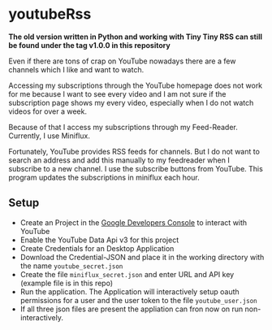 # youtubeRss

**The old version written in Python and working with Tiny Tiny RSS can still be found under the tag v1.0.0 in this repository**

Even if there are tons of crap on YouTube nowadays there are a few channels which I like and want to watch.

Accessing my subscriptions through the YouTube homepage does not work for me because I want to see every video and I am not sure if the subscription page shows my every video, especially when I do not watch videos for over a week.

Because of that I access my subscriptions through my Feed-Reader. Currently, I use Miniflux.

Fortunately, YouTube provides RSS feeds for channels. But I do not want to search an address and add this manually to my feedreader when I subscribe to a new channel. I use the subscribe buttons from YouTube. This program updates the subscriptions in miniflux each hour.

## Setup
- Create an Project in the [Google Developers Console](https://console.developers.google.com/) to interact with YouTube
- Enable the YouTube Data Api v3 for this project
- Create Credentials for an Desktop Application
- Download the Credential-JSON and place it in the working directory with the name ``youtube_secret.json``
- Create the file ``miniflux_secret.json`` and enter URL and API key (example file is in this repo)
- Run the application. The Application will interactively setup oauth permissions for a user and the user token to the file ``youtube_user.json``
- If all three json files are present the appliation can fron now on run non-interactively.
